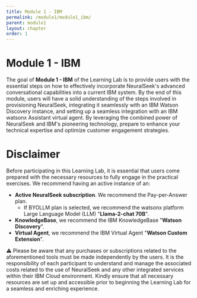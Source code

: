 ```yaml
---
title: Module 1 - IBM
permalink: /module1/module1_ibm/
parent: module1
layout: chapter
order: 1
---
```


# Module 1 - IBM

 The goal of **Module 1 - IBM** of the Learning Lab is to provide users with the essential steps on how to effectively incorporate NeuralSeek's advanced conversational capabilities into a current IBM system. By the end of this module, users will have a solid understanding of the steps involved in provisioning NeuralSeek, integrating it seamlessly with an IBM Watson Discovery instance, and setting up a seamless integration with an IBM watsonx Assistant virtual agent. By leveraging the combined power of NeuralSeek and IBM's pioneering technology, prepare to enhance your technical expertise and optimize customer engagement strategies.

# Disclaimer 

Before participating in this Learning Lab, it is essential that users come prepared with the necessary resources to fully engage in the practical exercises. We recommend having an active instance of an:

- **Active NeuralSeek subscription**. We recommend the Pay-per-Answer plan.
    - If BYOLLM plan is selected, we recommend the watsonx platform Large Language Model (LLM) "**Llama-2-chat 70B**".
- **KnowledgeBase**, we recommend the IBM KnowledgeBase "**Watson Discovery**".
- **Virtual Agent**, we recommend the IBM Virtual Agent "**Watson Custom Extension**".

⚠️ Please be aware that any purchases or subscriptions related to the aforementioned tools must be made independently by the users. It is the responsibility of each participant to understand and manage the associated costs related to the use of NeuralSeek and any other integrated services within their IBM Cloud environment. Kindly ensure that all necessary resources are set up and accessible prior to beginning the Learning Lab for a seamless and enriching experience.
